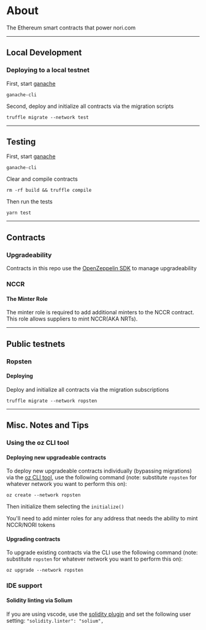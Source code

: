 # About

The Ethereum smart contracts that power nori.com

---
## Local Development

### Deploying to a local testnet

First, start [ganache](https://github.com/trufflesuite/ganache-cli)

```
ganache-cli
```

Second, deploy and initialize all contracts via the migration scripts

```
truffle migrate --network test
```
---

## Testing

First, start [ganache](https://github.com/trufflesuite/ganache-cli)

```
ganache-cli
```

Clear and compile contracts

```
rm -rf build && truffle compile
```

Then run the tests

```
yarn test
```
---

## Contracts

### Upgradeability

Contracts in this repo use the [OpenZeppelin SDK](https://github.com/OpenZeppelin/openzeppelin-sdk/tree/master/packages/docs#readme) to manage upgradeability

### NCCR

#### The Minter Role

The minter role is required to add additional minters to the NCCR contract. This role allows suppliers to mint NCCR(AKA NRTs).

---

## Public testnets

### Ropsten
#### Deploying

Deploy and initialize all contracts via the migration subscriptions

```
truffle migrate --network ropsten
```

---

## Misc. Notes and Tips

### Using the oz CLI tool

#### Deploying new upgradeable contracts

To deploy new upgradeable contracts individually (bypassing migrations) via the [oz CLI tool](https://docs.openzeppelin.com/cli/2.8/), use the following command (note: substitute `ropsten` for whatever network you want to perform this on):

```
oz create --network ropsten
```

Then initialize them selecting the `initialize()`

You'll need to add minter roles for any address that needs the ability to mint NCCR/NORI tokens

#### Upgrading contracts

To upgrade existing contracts via the CLI use the following command (note: substitute `ropsten` for whatever network you want to perform this on):

```
oz upgrade --network ropsten
```

### IDE support

#### Solidity linting via Solium

If you are using vscode, use the [solidity plugin](https://marketplace.visualstudio.com/items?itemName=JuanBlanco.solidity) and set the following user setting: `"solidity.linter": "solium",`
